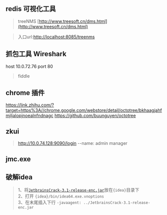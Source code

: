 ## redis 可视化工具
> treeNMS [http://www.treesoft.cn/dms.html](http://www.treesoft.cn/dms.html) 

> 入口url:[http://localhost:8085/treenms](http://localhost:8085/treenms)

## 抓包工具 Wireshark
host 10.0.72.76
port 80
> fiddle

## chrome 插件
https://link.zhihu.com/?target=https%3A//chrome.google.com/webstore/detail/octotree/bkhaagjahfmjljalopjnoealnfndnagc
https://github.com/buunguyen/octotree

## zkui
> http://10.0.74.128:9090/login   --name:  admin  manager

## jmc.exe

## 破解idea 

> 1、将[`JetbrainsCrack-3.1-release-enc.jar`](./JetbrainsCrack-3.1-release-enc.jar)放在`{idea}`目录下 <br/>
 2、打开 `{idea}/bin/idea64.exe.vnoptions`<br/>
 3、在末尾插入下行 `-javaagent: ../JetbrainsCrack-3.1-release-enc.jar`<br/>